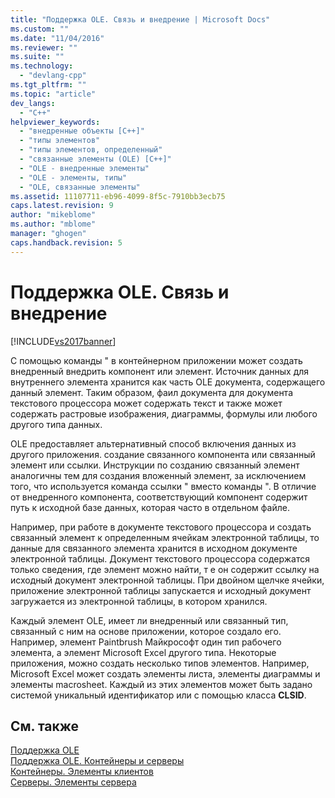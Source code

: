 ```yaml
---
title: "Поддержка OLE. Связь и внедрение | Microsoft Docs"
ms.custom: ""
ms.date: "11/04/2016"
ms.reviewer: ""
ms.suite: ""
ms.technology: 
  - "devlang-cpp"
ms.tgt_pltfrm: ""
ms.topic: "article"
dev_langs: 
  - "C++"
helpviewer_keywords: 
  - "внедренные объекты [C++]"
  - "типы элементов"
  - "типы элементов, определенный"
  - "связанные элементы (OLE) [C++]"
  - "OLE - внедренные элементы"
  - "OLE - элементы, типы"
  - "OLE, связанные элементы"
ms.assetid: 11107711-eb96-4099-8f5c-7910bb3ecb75
caps.latest.revision: 9
author: "mikeblome"
ms.author: "mblome"
manager: "ghogen"
caps.handback.revision: 5
---
```

# Поддержка OLE. Связь и внедрение
[!INCLUDE[vs2017banner](../assembler/inline/includes/vs2017banner.md)]

С помощью команды " в контейнерном приложении может создать внедренный внедрить компонент или элемент.  Источник данных для внутреннего элемента хранится как часть OLE документа, содержащего данный элемент.  Таким образом, фаил документа для документа текстового процессора может содержать текст и также может содержать растровые изображения, диаграммы, формулы или любого другого типа данных.  
  
 OLE предоставляет альтернативный способ включения данных из другого приложения. создание связанного компонента или связанный элемент или ссылки.  Инструкции по созданию связанный элемент аналогичны тем для создания вложенный элемент, за исключением того, что используется команда ссылки " вместо команды ".  В отличие от внедренного компонента, соответствующий компонент содержит путь к исходной базе данных, которая часто в отдельном файле.  
  
 Например, при работе в документе текстового процессора и создать связанный элемент к определенным ячейкам электронной таблицы, то данные для связанного элемента хранится в исходном документе электронной таблицы.  Документ текстового процессора содержатся только сведения, где элемент можно найти, т е он содержит ссылку на исходный документ электронной таблицы.  При двойном щелчке ячейки, приложение электронной таблицы запускается и исходный документ загружается из электронной таблицы, в котором хранился.  
  
 Каждый элемент OLE, имеет ли внедренный или связанный тип, связанный с ним на основе приложении, которое создало его.  Например, элемент Paintbrush Майкрософт один тип рабочего элемента, а элемент Microsoft Excel другого типа.  Некоторые приложения, можно создать несколько типов элементов.  Например, Microsoft Excel может создать элементы листа, элементы диаграммы и элементы macrosheet.  Каждый из этих элементов может быть задано системой уникальный идентификатор или с помощью класса **CLSID**.  
  
## См. также  
 [Поддержка OLE](../mfc/ole-background.md)   
 [Поддержка OLE. Контейнеры и серверы](../mfc/ole-background-containers-and-servers.md)   
 [Контейнеры. Элементы клиентов](../mfc/containers-client-items.md)   
 [Серверы. Элементы сервера](../mfc/servers-server-items.md)